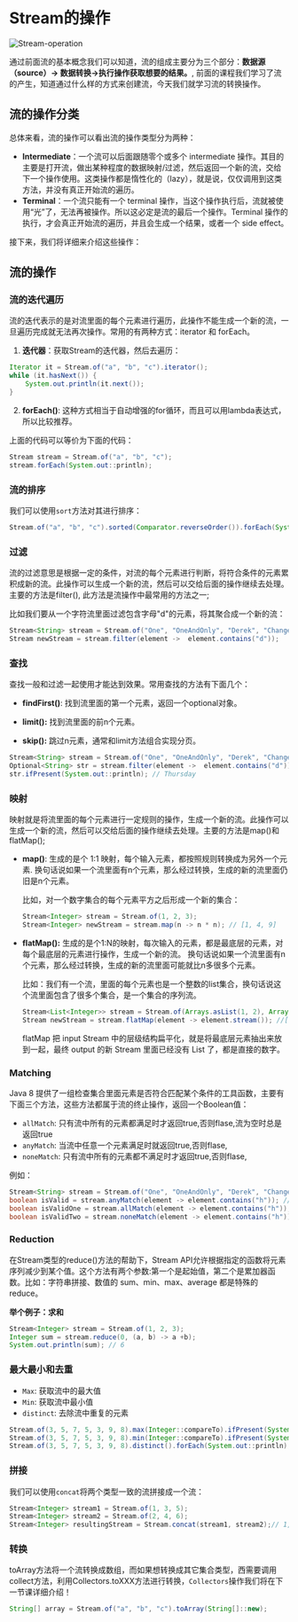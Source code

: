 # Stream的操作

![Stream-operation](http://ww1.sinaimg.cn/large/af4e9f79ly1fyqw4m3wa9j20ht0hsqe8.jpg)

通过前面流的基本概念我们可以知道，流的组成主要分为三个部分：**数据源（source）→ 数据转换→执行操作获取想要的结果。**, 前面的课程我们学习了流的产生，知道通过什么样的方式来创建流，今天我们就学习流的转换操作。

## 流的操作分类

总体来看，流的操作可以看出流的操作类型分为两种：

- **Intermediate**：一个流可以后面跟随零个或多个 intermediate 操作。其目的主要是打开流，做出某种程度的数据映射/过滤，然后返回一个新的流，交给下一个操作使用。这类操作都是惰性化的（lazy），就是说，仅仅调用到这类方法，并没有真正开始流的遍历。
- **Terminal**：一个流只能有一个 terminal 操作，当这个操作执行后，流就被使用“光”了，无法再被操作。所以这必定是流的最后一个操作。Terminal 操作的执行，才会真正开始流的遍历，并且会生成一个结果，或者一个 side effect。

接下来，我们将详细来介绍这些操作：

## 流的操作

### 流的迭代遍历

流的迭代表示的是对流里面的每个元素进行遍历，此操作不能生成一个新的流，一旦遍历完成就无法再次操作。常用的有两种方式：iterator 和 forEach。

1. **迭代器**：获取Stream的迭代器，然后去遍历：

```java
Iterator it = Stream.of("a", "b", "c").iterator();
while (it.hasNext()) {
    System.out.println(it.next());
}
```

2. **forEach()**:  这种方式相当于自动增强的for循环，而且可以用lambda表达式，所以比较推荐。

上面的代码可以等价为下面的代码：

```java
Stream stream = Stream.of("a", "b", "c");
stream.forEach(System.out::println);
```

### 流的排序

我们可以使用`sort`方法对其进行排序：

```java
Stream.of("a", "b", "c").sorted(Comparator.reverseOrder()).forEach(System.out::println); // c b a
```

### 过滤

流的过滤意思是根据一定的条件，对流的每个元素进行判断，将符合条件的元素累积成新的流。此操作可以生成一个新的流，然后可以交给后面的操作继续去处理。主要的方法是filter(), 此方法是流操作中最常用的方法之一;

比如我们要从一个字符流里面过滤包含字母"d"的元素，将其聚合成一个新的流：

```java
Stream<String> stream = Stream.of("One", "OneAndOnly", "Derek", "Change", "factory", "justBefore", "Italy", "Thursday", "");
Stream newStream = stream.filter(element ->  element.contains("d"));
```

### 查找

查找一般和过滤一起使用才能达到效果。常用查找的方法有下面几个：

* **findFirst()**: 找到流里面的第一个元素，返回一个optional对象。

* **limit():** 找到流里面的前n个元素。

* **skip():** 跳过n元素，通常和limit方法组合实现分页。

```java
Stream<String> stream = Stream.of("One", "OneAndOnly", "Derek", "Change", "factory", "justBefore", "Italy", "Thursday", "");
Optional<String> str = stream.filter(element ->  element.contains("d")).skip(1).findFirst();
str.ifPresent(System.out::println); // Thursday
```

### 映射

映射就是将流里面的每个元素进行一定规则的操作，生成一个新的流。此操作可以生成一个新的流，然后可以交给后面的操作继续去处理。主要的方法是map()和flatMap();

* **map()**:  生成的是个 1:1 映射，每个输入元素，都按照规则转换成为另外一个元素.  换句话说如果一个流里面有n个元素，那么经过转换，生成的新的流里面仍旧是n个元素。

  比如，对一个数字集合的每个元素平方之后形成一个新的集合：

  ```java
  Stream<Integer> stream = Stream.of(1, 2, 3);
  Stream<Integer> newStream = stream.map(n -> n * n); // [1, 4, 9]
  ```

* **flatMap():** 生成的是个1:N的映射，每次输入的元素，都是最底层的元素，对每个最底层的元素进行操作，生成一个新的流。 换句话说如果一个流里面有n个元素，那么经过转换，生成的新的流里面可能就比n多很多个元素。

  比如：我们有一个流，里面的每个元素也是一个整数的list集合，换句话说这个流里面包含了很多个集合，是一个集合的序列流。

  ```java
  Stream<List<Integer>> stream = Stream.of(Arrays.asList(1, 2), Arrays.asList(3, 4), Arrays.asList(5));
  Stream newStream = stream.flatMap(element -> element.stream()); //[1, 2, 3, 4, 5]
  ```

  flatMap 把 input Stream 中的层级结构扁平化，就是将最底层元素抽出来放到一起，最终 output 的新 Stream 里面已经没有 List 了，都是直接的数字。

### Matching

Java 8 提供了一组检查集合里面元素是否符合匹配某个条件的工具函数，主要有下面三个方法，这些方法都属于流的终止操作，返回一个Boolean值：
* `allMatch`: 只有流中所有的元素都满足时才返回true,否则flase,流为空时总是返回true
* `anyMatch`: 当流中任意一个元素满足时就返回true,否则flase,
* `noneMatch`: 只有流中所有的元素都不满足时才返回true,否则flase,

例如：
```java
Stream<String> stream = Stream.of("One", "OneAndOnly", "Derek", "Change", "factory", "justBefore", "Italy", "Thursday", "");
boolean isValid = stream.anyMatch(element -> element.contains("h")); // true
boolean isValidOne = stream.allMatch(element -> element.contains("h")); // false
boolean isValidTwo = stream.noneMatch(element -> element.contains("h")); // false
```

### Reduction

在Stream类型的reduce()方法的帮助下，Stream API允许根据指定的函数将元素序列减少到某个值。这个方法有两个参数:第一个是起始值，第二个是累加器函数。比如：字符串拼接、数值的 sum、min、max、average 都是特殊的 reduce。

**举个例子：求和**

```java
Stream<Integer> stream = Stream.of(1, 2, 3);
Integer sum = stream.reduce(0, (a, b) -> a +b);
System.out.println(sum); // 6
```

### 最大最小和去重

* `Max`: 获取流中的最大值
* `Min`: 获取流中最小值
* `distinct`: 去除流中重复的元素

```java
Stream.of(3, 5, 7, 5, 3, 9, 8).max(Integer::compareTo).ifPresent(System.out::println); // 9
Stream.of(3, 5, 7, 5, 3, 9, 8).min(Integer::compareTo).ifPresent(System.out::println); // 3
Stream.of(3, 5, 7, 5, 3, 9, 8).distinct().forEach(System.out::println); // 3,5,7,9,8
```

### 拼接

我们可以使用`concat`将两个类型一致的流拼接成一个流：

```java
Stream<Integer> stream1 = Stream.of(1, 3, 5);
Stream<Integer> stream2 = Stream.of(2, 4, 6);
Stream<Integer> resultingStream = Stream.concat(stream1, stream2);// 1, 3, 5, 2, 4, 6
```

### 转换

toArray方法将一个流转换成数组，而如果想转换成其它集合类型，西需要调用collect方法，利用Collectors.toXXX方法进行转换，`Collectors`操作我们将在下一节课详细介绍！

```java
String[] array = Stream.of("a", "b", "c").toArray(String[]::new);
```

